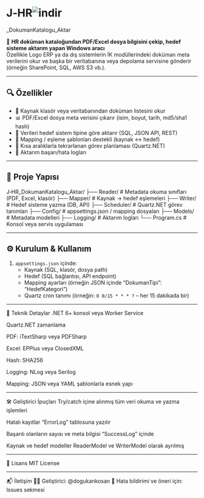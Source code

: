 
# J‑HR![indir](https://github.com/user-attachments/assets/5af8865a-0294-4e30-a0ad-1db6724f8c6d)

_DokumanKatalogu_Aktar

🏢 **HR doküman kataloğundan PDF/Excel dosya bilgisini çekip, hedef sisteme aktarım yapan Windows aracı**  
Özellikle Logo ERP ya da dış sistemlerin İK modüllerindeki doküman meta verilerini okur ve başka bir veritabanına veya depolama servisine gönderir (örneğin SharePoint, SQL, AWS S3 vb.).

---

## 🔍 Özellikler

- 📁 Kaynak klasör veya veritabanından doküman listesini okur
- 📊 PDF/Excel dosya meta verisini çıkarır (isim, boyut, tarih, md5/sha1 hash)
- 🚚 Verileri hedef sistem tipine göre aktarır (SQL, JSON API, REST)
- 🧭 Mapping / eşleme şablonları destekli (kaynak ↔ hedef)
- 🔄 Kısa aralıklarla tekrarlanan görev planlaması (Quartz.NET)
- 📝 Aktarım başarı/hata logları

---

## 📂 Proje Yapısı

J‑HR_DokumanKatalogu_Aktar/
├── Reader/ # Metadata okuma sınıfları (PDF, Excel, klasör)
├── Mapper/ # Kaynak → hedef eşlemeleri
├── Writer/ # Hedef sisteme yazma (DB, API)
├── Scheduler/ # Quartz.NET görev tanımları
├── Config/ # appsettings.json / mapping dosyaları
├── Models/ # Metadata modelleri
├── Logging/ # Aktarım logları
└── Program.cs # Konsol veya servis uygulaması

---

## ⚙️ Kurulum & Kullanım

1. `appsettings.json` içinde:
   - Kaynak (SQL, klasör, dosya path)
   - Hedef (SQL bağlantısı, API endpoint)
   - Mapping ayarları (örneğin JSON içinde “DokumanTipi”: “HedefKategori”)
   - Quartz cron tanımı (örneğin: `0 0/15 * * * ?` – her 15 dakikada bir)

---

🧠 Teknik Detaylar
.NET 6+ konsol veya Worker Service

Quartz.NET zamanlama

PDF: iTextSharp veya PDFSharp

Excel: EPPlus veya ClosedXML

Hash: SHA256

Logging: NLog veya Serilog

Mapping: JSON veya YAML şablonlarla esnek yapı

---

🛠️ Geliştirici İpuçları
Try/catch içine alınmış tüm veri okuma ve yazma işlemleri

Hatalı kayıtlar “ErrorLog” tablosuna yazılır

Başarılı olanların sayısı ve meta bilgisi “SuccessLog” içinde

Kaynak ve hedef modeller ReaderModel ve WriterModel olarak ayrılmış

---

📄 Lisans
MIT License

---

📬 İletişim
👨‍💻 Geliştirici: @dogukankosan
🐞 Hata bildirimi ve öneri için: Issues sekmesi

